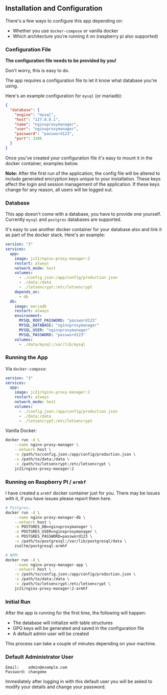 ## Installation and Configuration

There's a few ways to configure this app depending on:

- Whether you use `docker-compose` or vanilla docker
- Which architecture you're running it on (raspberry pi also supported)

### Configuration File

**The configuration file needs to be provided by you!**

Don't worry, this is easy to do.

The app requires a configuration file to let it know what database you're using.

Here's an example configuration for `mysql` (or mariadb):

```json
{
  "database": {
    "engine": "mysql",
    "host": "127.0.0.1",
    "name": "nginxproxymanager",
    "user": "nginxproxymanager",
    "password": "password123",
    "port": 3306
  }
}
```

Once you've created your configuration file it's easy to mount it in the docker container, examples below.

**Note:** After the first run of the application, the config file will be altered to include generated encryption keys unique to your installation. These keys
affect the login and session management of the application. If these keys change for any reason, all users will be logged out.


### Database

This app doesn't come with a database, you have to provide one yourself. Currently `mysql` and `postgres` databases are supported.

It's easy to use another docker container for your database also and link it as part of the docker stack. Here's an example:

```yml
version: "3"
services:
  app:
    image: jc21/nginx-proxy-manager:2
    restart: always
    network_mode: host
    volumes:
      - ./config.json:/app/config/production.json
      - ./data:/data
      - ./letsencrypt:/etc/letsencrypt
    depends_on:
      - db
  db:
    image: mariadb
    restart: always
    environment:
      MYSQL_ROOT_PASSWORD: "password123"
      MYSQL_DATABASE: "nginxproxymanager"
      MYSQL_USER: "nginxproxymanager"
      MYSQL_PASSWORD: "password123"
    volumes:
      - ./data/mysql:/var/lib/mysql
```


### Running the App

Via `docker-compose`:

```yml
version: "3"
services:
  app:
    image: jc21/nginx-proxy-manager:2
    restart: always
    network_mode: host
    volumes:
      - ./config.json:/app/config/production.json
      - ./data:/data
      - ./letsencrypt:/etc/letsencrypt
```

Vanilla Docker:

```bash
docker run -d \
    --name nginx-proxy-manager \
    --network host \
    -v /path/to/config.json:/app/config/production.json \
    -v /path/to/data:/data \
    -v /path/to/letsencrypt:/etc/letsencrypt \
    jc21/nginx-proxy-manager:2
```


### Running on Raspberry PI / `armhf`

I have created a `armhf` docker container just for you. There may be issues with it,
if you have issues please report them here.

```bash
# Postgres:
docker run -d \
    --name nginx-proxy-manager-db \
    --network host \
    -e POSTGRES_DB=nginxproxymanager \
    -e POSTGRES_USER=nginxproxymanager \
    -e POSTGRES_PASSWORD=password123 \
    -v /path/to/postgresql:/var/lib/postgresql/data \
    zsoltm/postgresql-armhf

# NPM:
docker run -d \
    --name nginx-proxy-manager-app \
    --network host \
    -v /path/to/config.json:/app/config/production.json \
    -v /path/to/data:/data \
    -v /path/to/letsencrypt:/etc/letsencrypt \
    jc21/nginx-proxy-manager:2-armhf
```


### Initial Run

After the app is running for the first time, the following will happen:

- The database will initialize with table structures
- GPG keys will be generated and saved in the configuration file
- A default admin user will be created

This process can take a couple of minutes depending on your machine.


### Default Administrator User

```
Email:    admin@example.com
Password: changeme
```

Immediately after logging in with this default user you will be asked to modify your details and change your password.
